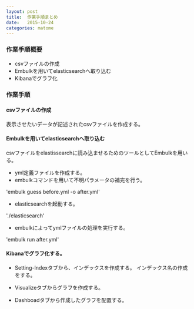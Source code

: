 ```yaml
---
layout: post
title:  作業手順まとめ
date:   2015-10-24
categories: matome
---
```


### 作業手順概要

* csvファイルの作成
* Embulkを用いてelasticsearchへ取り込む
* Kibanaでグラフ化

### 作業手順

#### csvファイルの作成

表示させたいデータが記述されたcsvファイルを作成する。


#### Embulkを用いてelasticsearchへ取り込む

csvファイルをelastissearchに読み込ませるためのツールとしてEmbulkを用いる。

* yml定義ファイルを作成する。
* embulkコマンドを用いて不明パラメータの補完を行う。

'embulk guess before.yml -o after.yml'
* elasticsearchを起動する。

'./elasticsearch'
* embulkによってymlファイルの処理を実行する。

'embulk run after.yml'

#### Kibanaでグラフ化する。

* Setting-Indexタブから、インデックスを作成する。
インデックス名の作成をする。

* Visualizeタブからグラフを作成する。

* Dashboadタブから作成したグラフを配置する。